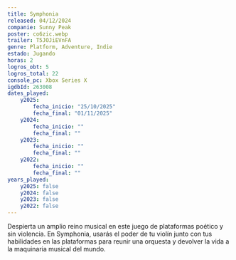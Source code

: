 ```yaml
---
title: Symphonia
released: 04/12/2024
companie: Sunny Peak
poster: co6zic.webp
trailer: T5JOJiEVnFA
genre: Platform, Adventure, Indie
estado: Jugando
horas: 2
logros_obt: 5
logros_total: 22
console_pc: Xbox Series X
igdbId: 263008
dates_played:
    y2025:
        fecha_inicio: "25/10/2025"
        fecha_final: "01/11/2025"
    y2024:
        fecha_inicio: ""
        fecha_final: ""
    y2023:
        fecha_inicio: ""
        fecha_final: ""
    y2022:
        fecha_inicio: ""
        fecha_final: ""
years_played:
    y2025: false
    y2024: false
    y2023: false
    y2022: false
---
```


Despierta un amplio reino musical en este juego de plataformas poético y sin violencia. En Symphonia, usarás el poder de tu violín junto con tus habilidades en las plataformas para reunir una orquesta y devolver la vida a la maquinaria musical del mundo.